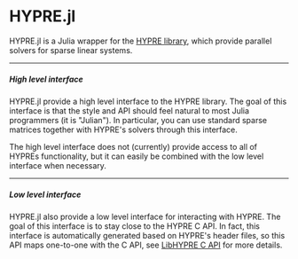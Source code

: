 # HYPRE.jl

HYPRE.jl is a Julia wrapper for the [HYPRE library](https://github.com/hypre-space/hypre),
which provide parallel solvers for sparse linear systems.

----

##### High level interface

HYPRE.jl provide a high level interface to the HYPRE library. The goal of this interface is
that the style and API should feel natural to most Julia programmers (it is "Julian"). In
particular, you can use standard sparse matrices together with HYPRE's solvers through this
interface.

The high level interface does not (currently) provide access to all of HYPREs functionality,
but it can easily be combined with the low level interface when necessary.

----

##### Low level interface

HYPRE.jl also provide a low level interface for interacting with HYPRE. The goal of this
interface is to stay close to the HYPRE C API. In fact, this interface is automatically
generated based on HYPRE's header files, so this API maps one-to-one with the C API, see
[LibHYPRE C API](@ref) for more details.
